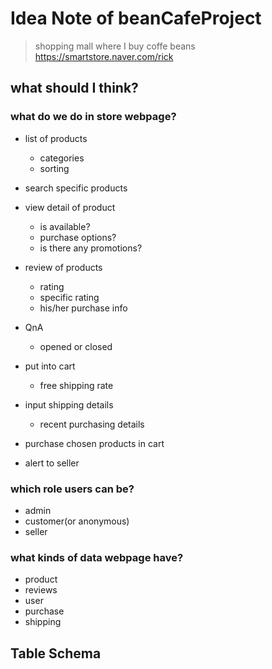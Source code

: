 # Idea Note of beanCafeProject

> shopping mall where I buy coffe beans \
https://smartstore.naver.com/rick

## what should I think?

### what do we do in store webpage?

- list of products
  + categories
  + sorting
- search specific products
- view detail of product
  + is available?
  + purchase options?
  + is there any promotions?
- review of products
  + rating
  + specific rating
  + his/her purchase info

- QnA
  - opened or closed

- put into cart
  + free shipping rate
- input shipping details
  + recent purchasing details
- purchase chosen products in cart
- alert to seller

### which role users can be?
- admin
- customer(or anonymous)
- seller

### what kinds of data webpage have? 
- product
- reviews
- user
- purchase
- shipping


## Table Schema
